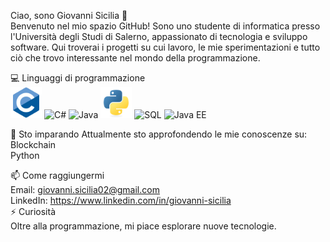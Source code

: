 Ciao, sono Giovanni Sicilia 👋  
Benvenuto nel mio spazio GitHub! Sono uno studente di informatica presso l'Università degli Studi di Salerno, appassionato di tecnologia e sviluppo software. Qui troverai i progetti su cui lavoro, le mie sperimentazioni e tutto ciò che trovo interessante nel mondo della programmazione.

💻 Linguaggi di programmazione  
<img src="https://raw.githubusercontent.com/devicons/devicon/master/icons/c/c-original.svg" alt="Python" width="50" height="50">
![C#](https://img.shields.io/badge/-C%23-239120?style=flat&logo=c-sharp&logoColor=white)
![Java](https://img.shields.io/badge/-Java-007396?style=flat&logo=java&logoColor=white)
<img src="https://raw.githubusercontent.com/devicons/devicon/master/icons/python/python-original.svg" alt="Python" width="50" height="50">
![SQL](https://img.shields.io/badge/-SQL-4479A1?style=flat&logo=postgresql&logoColor=white)
![Java EE](https://img.shields.io/badge/-Java_EE-007396?style=flat&logo=java&logoColor=white)


🌱 Sto imparando
Attualmente sto approfondendo le mie conoscenze su:  
Blockchain  
Python

📫 Come raggiungermi  
Email: giovanni.sicilia02@gmail.com  
LinkedIn: https://www.linkedin.com/in/giovanni-sicilia  
⚡ Curiosità  
Oltre alla programmazione, mi piace esplorare nuove tecnologie.

